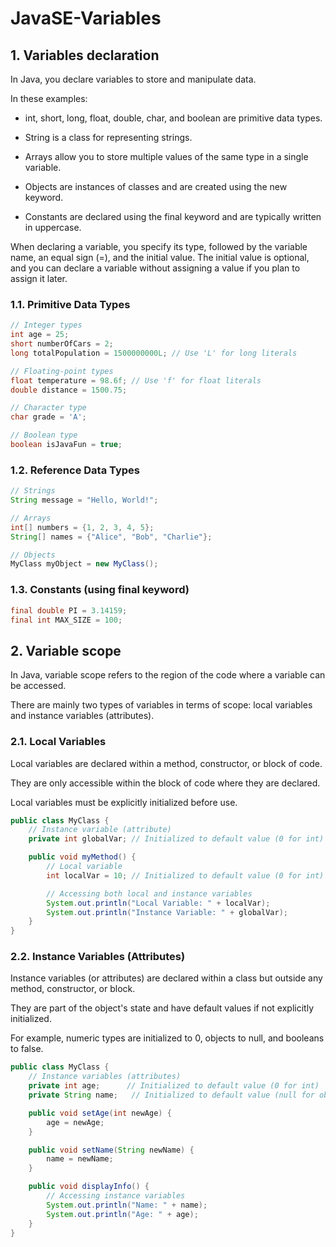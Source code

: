 # JavaSE-Variables

## 1. Variables declaration

In Java, you declare variables to store and manipulate data. 

In these examples:

- int, short, long, float, double, char, and boolean are primitive data types.

- String is a class for representing strings.

- Arrays allow you to store multiple values of the same type in a single variable.

- Objects are instances of classes and are created using the new keyword.

- Constants are declared using the final keyword and are typically written in uppercase.

When declaring a variable, you specify its type, followed by the variable name, an equal sign (=), and the initial value. The initial value is optional, and you can declare a variable without assigning a value if you plan to assign it later.

### 1.1. Primitive Data Types

```java
// Integer types
int age = 25;
short numberOfCars = 2;
long totalPopulation = 1500000000L; // Use 'L' for long literals

// Floating-point types
float temperature = 98.6f; // Use 'f' for float literals
double distance = 1500.75;

// Character type
char grade = 'A';

// Boolean type
boolean isJavaFun = true;
```

### 1.2. Reference Data Types

```java
// Strings
String message = "Hello, World!";

// Arrays
int[] numbers = {1, 2, 3, 4, 5};
String[] names = {"Alice", "Bob", "Charlie"};

// Objects
MyClass myObject = new MyClass();
```

### 1.3. Constants (using final keyword)

```java
final double PI = 3.14159;
final int MAX_SIZE = 100;
```

## 2. Variable scope

In Java, variable scope refers to the region of the code where a variable can be accessed. 

There are mainly two types of variables in terms of scope: local variables and instance variables (attributes).

### 2.1. Local Variables
Local variables are declared within a method, constructor, or block of code.

They are only accessible within the block of code where they are declared.

Local variables must be explicitly initialized before use.

```java
public class MyClass {
    // Instance variable (attribute)
    private int globalVar; // Initialized to default value (0 for int)

    public void myMethod() {
        // Local variable
        int localVar = 10; // Initialized to default value (0 for int)

        // Accessing both local and instance variables
        System.out.println("Local Variable: " + localVar);
        System.out.println("Instance Variable: " + globalVar);
    }
}
```

### 2.2. Instance Variables (Attributes)

Instance variables (or attributes) are declared within a class but outside any method, constructor, or block.

They are part of the object's state and have default values if not explicitly initialized.

For example, numeric types are initialized to 0, objects to null, and booleans to false.

```java
public class MyClass {
    // Instance variables (attributes)
    private int age;      // Initialized to default value (0 for int)
    private String name;   // Initialized to default value (null for objects)

    public void setAge(int newAge) {
        age = newAge;
    }

    public void setName(String newName) {
        name = newName;
    }

    public void displayInfo() {
        // Accessing instance variables
        System.out.println("Name: " + name);
        System.out.println("Age: " + age);
    }
}
```
